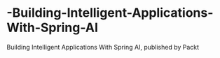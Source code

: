 # -Building-Intelligent-Applications-With-Spring-AI
Building Intelligent Applications With Spring AI, published by Packt
